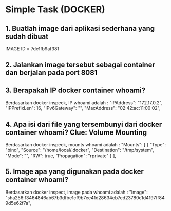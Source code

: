 # Simple Task (DOCKER)

## 1. Buatlah image dari aplikasi sederhana yang sudah dibuat
IMAGE ID = 7de1fb9af381

## 2. Jalankan image tersebut sebagai container dan berjalan pada port 8081


## 3. Berapakah IP docker container whoami?
Berdasarkan docker inspeck, IP whoami adalah :
  "IPAddress": "172.17.0.2",
  "IPPrefixLen": 16,
  "IPv6Gateway": "",
  "MacAddress": "02:42:ac:11:00:02",
  
## 4. Apa isi dari file yang tersembunyi dari docker container whoami? Clue: Volume Mounting
Berdasarkan docker inspeck, mounts whoami adalah :
"Mounts": [
            {
                "Type": "bind",
                "Source": "/home/local/.docker",
                "Destination": "/tmp/system",
                "Mode": "",
                "RW": true,
                "Propagation": "rprivate"
            }
        ],

## 5. Image apa yang digunakan pada docker container whoami?
Berdasarkan docker inspect, image pada whoami adalah :
"Image": "sha256:f3464846ab67b3dfbe1cf9b7ee41d28634cb7ed23780c1d4197ff849d5e62f7a",
